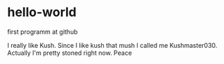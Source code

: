 # hello-world
first programm at github

I really like Kush. Since I like kush that mush I called me Kushmaster030. Actually I'm pretty stoned right now. 
Peace
